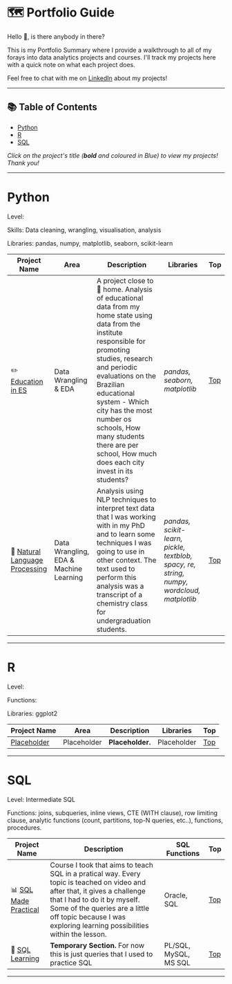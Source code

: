 # 🗺 Portfolio Guide

Hello 👋, is there anybody in there?

This is my Portfolio Summary where I provide a walkthrough to all of my forays into data analytics projects and courses. I'll track my projects here with a quick note on what each project does.

Feel free to chat with me on [LinkedIn](https://www.linkedin.com/in/lucas-passos-barreto-93b84351/) about my projects!

***

## 📚 Table of Contents

- [Python](#python)
- [R](#R)
- [SQL](#sql)

_Click on the project's title (**bold** and coloured in Blue) to view my projects! Thank you!_

***

# Python

Level: 

Skills: Data cleaning, wrangling, visualisation, analysis

Libraries: pandas, numpy, matplotlib, seaborn, scikit-learn

| Project Name | Area | Description | Libraries | Top |   
|----|--|---|---|-|
| :pencil2: [Education in ES](https://github.com/oterrab/portfolio-projects/tree/main/educacao-es) |   Data Wrangling & EDA | A project close to 🏡 home. Analysis of educational data from my home state using data from the institute responsible for promoting studies, research and periodic evaluations on the Brazilian educational system - Which city has the most number os schools, How many students there are per school, How much does each city invest in its students? | _pandas, seaborn, matplotlib_ | [Top](#table-of-contents) |
| 📑 [Natural Language Processing](https://github.com/oterrab/portfolio-projects/tree/main/nlp-learning) |  Data Wrangling, EDA & Machine Learning | Analysis using NLP techniques to interpret text data that I was working with in my PhD and to learn some techniques I was going to use in other context. The text used to perform this analysis was a transcript of a chemistry class for undergraduation students. | _pandas, scikit-learn, pickle, textblob, spacy, re, string, numpy, wordcloud, matplotlib_ | [Top](#table-of-contents) |

***

# R

Level: 

Functions: 

Libraries: ggplot2

| Project Name | Area | Description | Libraries | Top |   
|----|--|---|---|-|
| [Placeholder](https://github.com/oterrab/portfolio-projects/) |  Placeholder | **Placeholder.** | Placeholder | [Top](#table-of-contents) |


***

# SQL

Level: Intermediate SQL

Functions: joins, subqueries, inline views, CTE (WITH clause), row limiting clause, analytic functions (count, partitions, top-N queries, etc..), functions, procedures.

| Project Name | Description | SQL Functions | Top |
|---|---|---|-|
| 📊 [SQL Made Practical](https://github.com/oterrab/portfolio-projects/tree/main/sql-learning/oracle-sql-course) | Course I took that aims to teach SQL in a pratical way. Every topic is teached on video and after that, it gives a challenge that I had to do it by myself. Some of the queries are a little off topic because I was exploring learning possibilities within the lesson. | Oracle, SQL | [Top](#table-of-contents) |
| 🔖 [SQL Learning](https://github.com/oterrab/portfolio-projects/tree/main/sql-learning) | **Temporary Section.** For now this is just queries that I used to practice SQL | PL/SQL, MySQL, MS SQL | [Top](#table-of-contents) |

***
